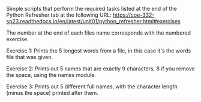 Simple scripts that perform the required tasks listed at the end of the Python Refresher tab at the following URL: 
https://coe-332-sp23.readthedocs.io/en/latest/unit01/python_refresher.html#exercises

The number at the end of each files name corresponds with the numbered exercise.

Exercise 1: Prints the 5 longest words from a file, in this case it's the words file that was given.

Exercise 2: Prints out 5 names that are exactly 9 characters, 8 if you remove the space, using the names module.

Exercise 3: Prints out 5 different full names, with the character length (minus the space) printed after them.
